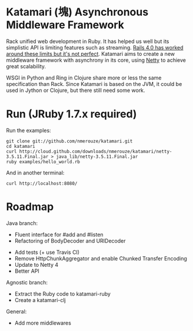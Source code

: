 # Katamari (塊) Asynchronous Middleware Framework

Rack unified web development in Ruby. It has helped us well but its simplistic API is limiting features such as streaming. [Rails 4.0 has worked around these limits but it's not perfect](http://blog.plataformatec.com.br/2012/06/why-your-web-framework-should-not-adopt-rack-api). Katamari aims to create a new middleware framework with asynchrony in its core, using [Netty](http://netty.io) to achieve great scalability.

WSGI in Python and Ring in Clojure share more or less the same specification than Rack. Since Katamari is based on the JVM, it could be used in Jython or Clojure, but there still need some work.

# Run (JRuby 1.7.x required)

Run the examples:

    git clone git://github.com/nmerouze/katamari.git
    cd katamari
    curl http://cloud.github.com/downloads/nmerouze/katamari/netty-3.5.11.Final.jar > java_lib/netty-3.5.11.Final.jar
    ruby examples/hello_world.rb

And in another terminal:

    curl http://localhost:8080/

# Roadmap

Java branch:

+ Fluent interface for #add and #listen
+ Refactoring of BodyDecoder and URIDecoder
* Add tests (+ use Travis CI)
* Remove HttpChunkAggregator and enable Chunked Transfer Encoding
* Update to Netty 4
* Better API

Agnostic branch:

* Extract the Ruby code to katamari-ruby
* Create a katamari-clj

General:

* Add more middlewares